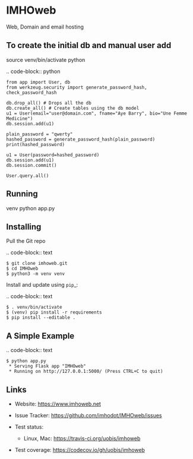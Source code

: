# IMHOweb
Web, Domain and email hosting

## To create the initial db and manual user add

source venv/bin/activate
python

.. code-block:: python

    from app import User, db
    from werkzeug.security import generate_password_hash, check_password_hash

    db.drop_all() # Drops all the db
    db.create_all() # Create tables using the db model
    u1 = User(email="user@domain.com", fname="Aye Barry", bio="Une Femme Medicine")
    db.session.add(u1)

    plain_password = "qwerty"
    hashed_password = generate_password_hash(plain_password)
    print(hashed_password)

    u1 = User(password=hashed_password)
    db.session.add(u1)
    db.session.commit()

    User.query.all()

## Running
venv
python app.py 


Installing
------------

Pull the Git repo

.. code-block:: text

    $ git clone imhoweb.git 
    $ cd IMHOweb
    $ python3 -m venv venv


Install and update using `pip`_:

.. code-block:: text

    $ . venv/bin/activate
    $ (venv) pip install -r requirements
    $ pip install --editable .


A Simple Example
----------------

.. code-block:: text

    $ python app.py
     * Serving Flask app "IMHOweb"
     * Running on http://127.0.0.1:5000/ (Press CTRL+C to quit)


Links
-----

* Website: https://www.imhoweb.net
* Issue Tracker: https://github.com/imhodot/IMHOweb/issues
* Test status:

  * Linux, Mac: https://travis-ci.org/uobis/imhoweb

* Test coverage: https://codecov.io/gh/uobis/imhoweb
